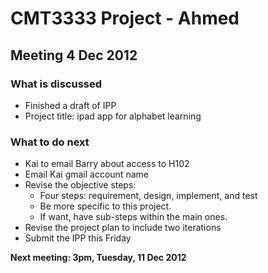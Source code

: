 # CMT3333 Project - Ahmed #

## Meeting 4 Dec 2012 ##

### What is discussed ###

  * Finished a draft of IPP
  * Project title: ipad app for alphabet learning

### What to do next ###

  * Kai to email Barry about access to H102
  * Email Kai gmail account name
  * Revise the objective steps:
    * Four steps: requirement, design, implement, and test
    * Be more specific to this project.
    * If want, have sub-steps within the main ones.
  * Revise the project plan to include two iterations
  * Submit the IPP this Friday

**Next meeting: 3pm, Tuesday, 11 Dec 2012**
